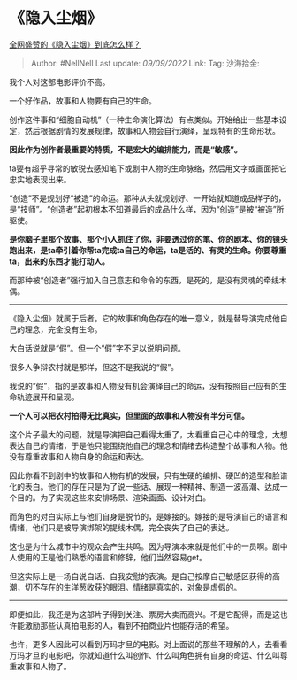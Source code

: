 # 《隐入尘烟》

[全网盛赞的《隐入尘烟》到底怎么样？](https://www.zhihu.com/question/551216657/answer/2662007086)

> Author: #NellNell
> Last update: *09/09/2022*
> Link:
> Tag:
> 沙海拾金:

我个人对这部电影评价不高。

一个好作品，故事和人物要有自己的生命。

创作这件事和“细胞自动机”（一种生命演化算法）有点类似。开始给出一些基本设定，然后根据剧情的发展规律，故事和人物会自行演绎，呈现特有的生命形状。

**因此作为创作者最重要的特质，不是宏大的编排能力，而是“敏感”。**

ta要有超乎寻常的敏锐去感知笔下或剧中人物的生命脉络，然后用文字或画面把它忠实地表现出来。

“创造”不是规划好“被造”的命运。那种从头就规划好、一开始就知道成品样子的，是“技师”。“创造者”起初根本不知道最后的成品什么样，因为“创造”是被“被造”所驱使。

**是你脑子里那个故事、那个小人抓住了你，非要透过你的笔、你的剧本、你的镜头跑出来，是ta牵引着你帮ta完成ta自己的命运，ta是活的、有灵的生命。你要尊重ta，出来的东西才能打动人。**

而那种被“创造者”强行加入自己意志和命令的东西，是死的，是没有灵魂的牵线木偶。

---

《隐入尘烟》就属于后者。它的故事和角色存在的唯一意义，就是替导演完成他自己的理念，完全没有生命。

大白话说就是“假”。但一个“假”字不足以说明问题。

很多人争辩农村就是那样，但这不是我说的“假”。

我说的“假”，指的是故事和人物没有机会演绎自己的命运，没有按照自己应有的生命轨迹展开和呈现。

**一个人可以把农村拍得无比真实，但里面的故事和人物没有半分可信。**

这个片子最大的问题，就是导演把自己看得太重了，太看重自己心中的理念，太想表达自己的情绪，于是他只能围绕他自己的理念和情绪去构造整个故事和人物。他没有尊重故事和人物自身的命运和表达。

因此你看不到剧中的故事和人物有机的发展，只有生硬的编排、硬凹的造型和脸谱化的表白。他们的存在只是为了说一些话、展现一种精神、制造一波高潮、达成一个目的。为了实现这些来安排场景、渲染画面、设计对白。

而角色的对白实际上与他们自身是脱节的，是嫁接的。嫁接的是导演自己的语言和情绪，他们只是被导演绑架的提线木偶，完全丧失了自己的表达。

这也是为什么城市中的观众会产生共鸣。因为导演本来就是他们中的一员啊。剧中人使用的正是他们熟悉的语言和修辞，他们当然容易get。

但这实际上是一场自说自话、自我安慰的表演。是自己按摩自己敏感区获得的高潮，切不存在的生洋葱收获的眼泪。情绪是真实的，对象是虚假的。

---

即便如此，我还是为这部片子得到关注、票房大卖而高兴。不是它配得，而是这也许能激励那些认真拍电影的人，看到不拍商业片也能存活的希望。

也许，更多人因此可以看到万玛才旦的电影。对上面说的那些不理解的人，去看看万玛才旦的电影吧，你就知道什么叫创作、什么叫角色拥有自身的命运、什么叫尊重故事和人物了。
